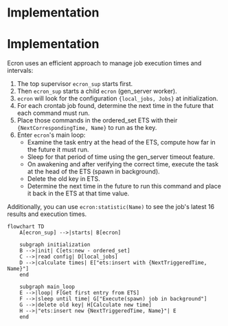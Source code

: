 # Implementation

# Implementation

Ecron uses an efficient approach to manage job execution times and intervals:

1. The top supervisor `ecron_sup` starts first.
2. Then `ecron_sup` starts a child `ecron` (gen_server worker).
3. `ecron` will look for the configuration `{local_jobs, Jobs}` at initialization.
4. For each crontab job found, determine the next time in the future that each command must run.
5. Place those commands in the ordered_set ETS with their `{NextCorrespondingTime, Name}` to run as the key.
6. Enter `ecron`'s main loop:
    * Examine the task entry at the head of the ETS, compute how far in the future it must run.
    * Sleep for that period of time using the gen_server timeout feature.
    * On awakening and after verifying the correct time, execute the task at the head of the ETS (spawn in background).
    * Delete the old key in ETS.
    * Determine the next time in the future to run this command and place it back in the ETS at that time value.
    
Additionally, you can use `ecron:statistic(Name)` to see the job's latest 16 results and execution times.

```mermaid
flowchart TD
    A[ecron_sup] -->|starts| B[ecron]
    
    subgraph initialization
    B -->|init| C[ets:new - ordered_set]
    C -->|read config| D[local_jobs]
    D -->|calculate times| E["ets:insert with {NextTriggeredTime, Name}"]
    end
    
    subgraph main_loop
    E -->|loop| F[Get first entry from ETS]
    F -->|sleep until time| G["Execute(spawn) job in background"]
    G -->|delete old key| H[Calculate new time]
    H -->|"ets:insert new {NextTriggeredTime, Name}"| E
    end
```